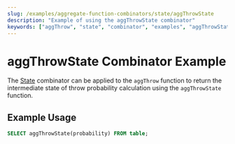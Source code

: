 ```yaml
---
slug: /examples/aggregate-function-combinators/state/aggThrowState
description: "Example of using the aggThrowState combinator"
keywords: ["aggThrow", "state", "combinator", "examples", "aggThrowState"]
---
```


# aggThrowState Combinator Example

The [State](/sql-reference/aggregate-functions/combinators#-state) combinator can be applied to the `aggThrow` function to return the intermediate state of throw probability calculation using the `aggThrowState` function.

## Example Usage

```sql
SELECT aggThrowState(probability) FROM table;
```
